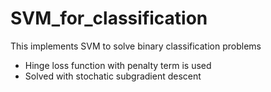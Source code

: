 # SVM_for_classification
This implements SVM to solve binary classification problems
* Hinge loss function with penalty term is used
* Solved with stochatic subgradient descent

